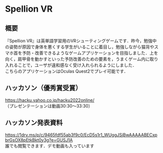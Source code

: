 # Spellion VR

## 概要
『Spellion VR』は英単語学習用のVRシューティングゲームです．昨今，勉強中の姿勢が原因で身体を悪くする学生がいることに着目し，勉強しながら猫背やスマホ首を予防・改善できるようなゲームアプリケーションを目指しました．上を向く，肩甲骨を動かすといった予防改善のための要素を，うまくゲーム内に取り入れることで，ユーザが違和感なく受け入れられるようにしました．<br>
こちらのアプリケーションはOculas Quest2でプレイ可能です．<br>

## ハッカソン（優秀賞受賞）
https://hacku.yahoo.co.jp/hacku2022online/  
（プレゼンテーションは動画30:30～33:30）

## ハッカソン発表資料
https://1drv.ms/p/c/9465fdf55ab3f9c0/EcD5s1r1_WUggJSjBwAAAAABECxpbrGsOX8pEtkBkt0y3g?e=GUSJ1A  
誰でも閲覧できます．デモ動画も入っています
